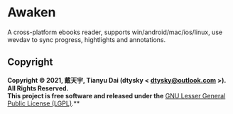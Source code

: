 # Awaken

A cross-platform ebooks reader, supports win/android/mac/ios/linux, use wevdav to sync progress, hightlights and annotations.

## Copyright
**Copyright © 2021, 戴天宇, Tianyu Dai (dtysky < dtysky@outlook.com >). All Rights Reserved.**  
**This project is free software and released under the** [GNU Lesser General Public License (LGPL)](https://www.gnu.org/licenses/lgpl-3.0.en.html).**
